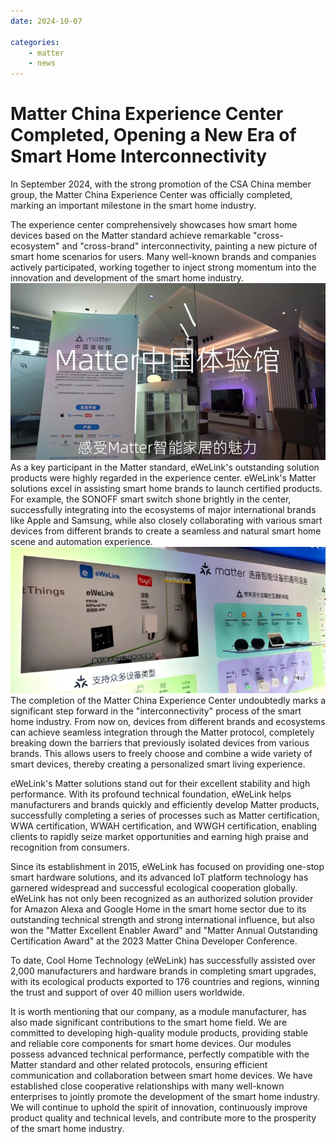 ```yaml
---
date: 2024-10-07

categories:
    - matter
    - news
---
```


# Matter China Experience Center Completed, Opening a New Era of Smart Home Interconnectivity

In September 2024, with the strong promotion of the CSA China member group, the Matter China Experience Center was officially completed, marking an important milestone in the smart home industry.
<!-- more -->
The experience center comprehensively showcases how smart home devices based on the Matter standard achieve remarkable "cross-ecosystem" and "cross-brand" interconnectivity, painting a new picture of smart home scenarios for users. Many well-known brands and companies actively participated, working together to inject strong momentum into the innovation and development of the smart home industry.
![](../../assets/images/pageimg/nimg.ws.126.net.jpeg)
As a key participant in the Matter standard, eWeLink's outstanding solution products were highly regarded in the experience center. eWeLink's Matter solutions excel in assisting smart home brands to launch certified products. For example, the SONOFF smart switch shone brightly in the center, successfully integrating into the ecosystems of major international brands like Apple and Samsung, while also closely collaborating with various smart devices from different brands to create a seamless and natural smart home scene and automation experience.
![](../../assets/images/pageimg/nimg.ws.126.net.webp)
The completion of the Matter China Experience Center undoubtedly marks a significant step forward in the "interconnectivity" process of the smart home industry. From now on, devices from different brands and ecosystems can achieve seamless integration through the Matter protocol, completely breaking down the barriers that previously isolated devices from various brands. This allows users to freely choose and combine a wide variety of smart devices, thereby creating a personalized smart living experience.

eWeLink's Matter solutions stand out for their excellent stability and high performance. With its profound technical foundation, eWeLink helps manufacturers and brands quickly and efficiently develop Matter products, successfully completing a series of processes such as Matter certification, WWA certification, WWAH certification, and WWGH certification, enabling clients to rapidly seize market opportunities and earning high praise and recognition from consumers.

Since its establishment in 2015, eWeLink has focused on providing one-stop smart hardware solutions, and its advanced IoT platform technology has garnered widespread and successful ecological cooperation globally. eWeLink has not only been recognized as an authorized solution provider for Amazon Alexa and Google Home in the smart home sector due to its outstanding technical strength and strong international influence, but also won the "Matter Excellent Enabler Award" and "Matter Annual Outstanding Certification Award" at the 2023 Matter China Developer Conference.

To date, Cool Home Technology (eWeLink) has successfully assisted over 2,000 manufacturers and hardware brands in completing smart upgrades, with its ecological products exported to 176 countries and regions, winning the trust and support of over 40 million users worldwide.

It is worth mentioning that our company, as a module manufacturer, has also made significant contributions to the smart home field. We are committed to developing high-quality module products, providing stable and reliable core components for smart home devices. Our modules possess advanced technical performance, perfectly compatible with the Matter standard and other related protocols, ensuring efficient communication and collaboration between smart home devices. We have established close cooperative relationships with many well-known enterprises to jointly promote the development of the smart home industry. We will continue to uphold the spirit of innovation, continuously improve product quality and technical levels, and contribute more to the prosperity of the smart home industry.